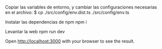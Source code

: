 Copiar las variables de entorno, y cambiar las configuraciones necesarias en el archivo:
$ cp ./src/config/env.dist.ts ./src/config/env.ts

Instalar las dependencias de npm
npm i

Levantar la web
npm run dev

Open [http://localhost:3000](http://localhost:3000) with your browser to see the result.

